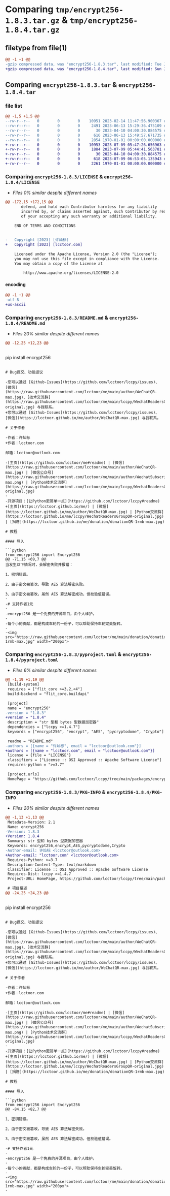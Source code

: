 # Comparing `tmp/encrypt256-1.8.3.tar.gz` & `tmp/encrypt256-1.8.4.tar.gz`

## filetype from file(1)

```diff
@@ -1 +1 @@
-gzip compressed data, was "encrypt256-1.8.3.tar", last modified: Tue Jun 13 15:50:01 2023, max compression
+gzip compressed data, was "encrypt256-1.8.4.tar", last modified: Sun Jul  9 06:53:09 2023, max compression
```

## Comparing `encrypt256-1.8.3.tar` & `encrypt256-1.8.4.tar`

### file list

```diff
@@ -1,5 +1,5 @@
--rw-r--r--   0        0        0    10951 2023-02-14 11:47:56.900367 encrypt256-1.8.3/LICENSE
--rw-r--r--   0        0        0     2491 2023-06-13 15:29:36.475109 encrypt256-1.8.3/README.md
--rw-r--r--   0        0        0       30 2023-04-10 04:00:30.884575 encrypt256-1.8.3/encrypt256.py
--rw-r--r--   0        0        0      616 2023-06-13 15:49:57.671735 encrypt256-1.8.3/pyproject.toml
--rw-r--r--   0        0        0     2854 1970-01-01 00:00:00.000000 encrypt256-1.8.3/PKG-INFO
+-rw-r--r--   0        0        0    10953 2023-07-09 05:47:26.656963 encrypt256-1.8.4/LICENSE
+-rw-r--r--   0        0        0     1884 2023-07-09 05:44:41.563781 encrypt256-1.8.4/README.md
+-rw-r--r--   0        0        0       30 2023-04-10 04:00:30.884575 encrypt256-1.8.4/encrypt256.py
+-rw-r--r--   0        0        0      618 2023-07-09 06:53:05.135943 encrypt256-1.8.4/pyproject.toml
+-rw-r--r--   0        0        0     2261 1970-01-01 00:00:00.000000 encrypt256-1.8.4/PKG-INFO
```

### Comparing `encrypt256-1.8.3/LICENSE` & `encrypt256-1.8.4/LICENSE`

 * *Files 0% similar despite different names*

```diff
@@ -172,15 +172,15 @@
       defend, and hold each Contributor harmless for any liability
       incurred by, or claims asserted against, such Contributor by reason
       of your accepting any such warranty or additional liability.
 
    END OF TERMS AND CONDITIONS
    
 
-   Copyright [2023] [许灿标]
+   Copyright [2023] [lcctoor.com]
 
    Licensed under the Apache License, Version 2.0 (the "License");
    you may not use this file except in compliance with the License.
    You may obtain a copy of the License at
 
        http://www.apache.org/licenses/LICENSE-2.0
```

#### encoding

```diff
@@ -1 +1 @@
-utf-8
+us-ascii
```

### Comparing `encrypt256-1.8.3/README.md` & `encrypt256-1.8.4/README.md`

 * *Files 20% similar despite different names*

```diff
@@ -12,25 +12,23 @@
 
 ```
 pip install encrypt256
 ```
 
 # Bug提交、功能提议
 
-您可以通过 [Github-Issues](https://github.com/lcctoor/lccpy/issues)、[微信](https://raw.githubusercontent.com/lcctoor/me/main/author/WeChatQR-max.jpg)、[技术交流群](https://raw.githubusercontent.com/lcctoor/me/main/lccpy/WechatReadersGroupQR-original.jpg) 与我联系。
+您可以通过 [Github-Issues](https://github.com/lcctoor/lccpy/issues)、[微信](https://lcctoor.github.io/me/author/WeChatQR-max.jpg) 与我联系。
 
 # 关于作者
 
-作者：许灿标
+作者：lcctoor.com
 
 邮箱：lcctoor@outlook.com
 
-[主页](https://github.com/lcctoor/me#readme) | [微信](https://raw.githubusercontent.com/lcctoor/me/main/author/WeChatQR-max.jpg) | [微信公众号](https://raw.githubusercontent.com/lcctoor/me/main/author/WechatSubscribeQRAndSearch-max.png) | [Python技术交流群](https://raw.githubusercontent.com/lcctoor/me/main/lccpy/WechatReadersGroupQR-original.jpg)
-
-开源项目：[让Python更简单一点](https://github.com/lcctoor/lccpy#readme)
+[主页](https://lcctoor.github.io/me/) | [微信](https://lcctoor.github.io/me/author/WeChatQR-max.jpg) | [Python交流群](https://lcctoor.github.io/me/lccpy/WechatReadersGroupQR-original.jpg) | [捐赠](https://lcctoor.github.io/me/donation/donationQR-1rmb-max.jpg)
 
 # 教程
 
 #### 导入
 
 ```python
 from encrypt256 import Encrypt256
@@ -71,15 +69,7 @@
 当发生以下情况时，会解密失败并报错：
 
 1、密钥错误。
 
 2、由于密文被篡改，导致 AES 算法解密失败。
 
 3、由于密文被篡改，虽然 AES 算法解密成功，但校验值错误。
-
-# 支持作者1元
-
-encrypt256 是一个免费的开源项目，由个人维护。
-
-每个小的贡献，都是构成车轮的一份子，可以帮助保持车轮完美旋转。
-
-<img src="https://raw.githubusercontent.com/lcctoor/me/main/donation/donationQR-1rmb-max.jpg" width="200px">
```

### Comparing `encrypt256-1.8.3/pyproject.toml` & `encrypt256-1.8.4/pyproject.toml`

 * *Files 6% similar despite different names*

```diff
@@ -1,19 +1,19 @@
 [build-system]
 requires = ["flit_core >=3.2,<4"]
 build-backend = "flit_core.buildapi"
 
 [project]
 name = "encrypt256"
-version = "1.8.3"
+version = "1.8.4"
 description = "str 型和 bytes 型数据加密器"
 dependencies = ["lccpy >=1.4.7"]
 keywords = ["encrypt256", "encrypt", "AES", "pycryptodome", "Crypto"]
 
 readme = "README.md"
-authors = [{name = "许灿标", email = "lcctoor@outlook.com"}]
+authors = [{name = "lcctoor.com", email = "lcctoor@outlook.com"}]
 license = {file = "LICENSE"}
 classifiers = ["License :: OSI Approved :: Apache Software License"]
 requires-python = ">=3.7"
 
 [project.urls]
 HomePage = "https://github.com/lcctoor/lccpy/tree/main/packages/encrypt256#readme"
```

### Comparing `encrypt256-1.8.3/PKG-INFO` & `encrypt256-1.8.4/PKG-INFO`

 * *Files 20% similar despite different names*

```diff
@@ -1,13 +1,13 @@
 Metadata-Version: 2.1
 Name: encrypt256
-Version: 1.8.3
+Version: 1.8.4
 Summary: str 型和 bytes 型数据加密器
 Keywords: encrypt256,encrypt,AES,pycryptodome,Crypto
-Author-email: 许灿标 <lcctoor@outlook.com>
+Author-email: "lcctoor.com" <lcctoor@outlook.com>
 Requires-Python: >=3.7
 Description-Content-Type: text/markdown
 Classifier: License :: OSI Approved :: Apache Software License
 Requires-Dist: lccpy >=1.4.7
 Project-URL: HomePage, https://github.com/lcctoor/lccpy/tree/main/packages/encrypt256#readme
 
 # 项目描述
@@ -24,25 +24,23 @@
 
 ```
 pip install encrypt256
 ```
 
 # Bug提交、功能提议
 
-您可以通过 [Github-Issues](https://github.com/lcctoor/lccpy/issues)、[微信](https://raw.githubusercontent.com/lcctoor/me/main/author/WeChatQR-max.jpg)、[技术交流群](https://raw.githubusercontent.com/lcctoor/me/main/lccpy/WechatReadersGroupQR-original.jpg) 与我联系。
+您可以通过 [Github-Issues](https://github.com/lcctoor/lccpy/issues)、[微信](https://lcctoor.github.io/me/author/WeChatQR-max.jpg) 与我联系。
 
 # 关于作者
 
-作者：许灿标
+作者：lcctoor.com
 
 邮箱：lcctoor@outlook.com
 
-[主页](https://github.com/lcctoor/me#readme) | [微信](https://raw.githubusercontent.com/lcctoor/me/main/author/WeChatQR-max.jpg) | [微信公众号](https://raw.githubusercontent.com/lcctoor/me/main/author/WechatSubscribeQRAndSearch-max.png) | [Python技术交流群](https://raw.githubusercontent.com/lcctoor/me/main/lccpy/WechatReadersGroupQR-original.jpg)
-
-开源项目：[让Python更简单一点](https://github.com/lcctoor/lccpy#readme)
+[主页](https://lcctoor.github.io/me/) | [微信](https://lcctoor.github.io/me/author/WeChatQR-max.jpg) | [Python交流群](https://lcctoor.github.io/me/lccpy/WechatReadersGroupQR-original.jpg) | [捐赠](https://lcctoor.github.io/me/donation/donationQR-1rmb-max.jpg)
 
 # 教程
 
 #### 导入
 
 ```python
 from encrypt256 import Encrypt256
@@ -84,15 +82,7 @@
 
 1、密钥错误。
 
 2、由于密文被篡改，导致 AES 算法解密失败。
 
 3、由于密文被篡改，虽然 AES 算法解密成功，但校验值错误。
 
-# 支持作者1元
-
-encrypt256 是一个免费的开源项目，由个人维护。
-
-每个小的贡献，都是构成车轮的一份子，可以帮助保持车轮完美旋转。
-
-<img src="https://raw.githubusercontent.com/lcctoor/me/main/donation/donationQR-1rmb-max.jpg" width="200px">
-
```

